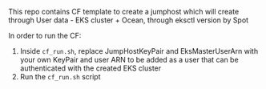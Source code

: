 This repo contains CF template to create a jumphost which will create through User data - EKS cluster + Ocean, through eksctl version by Spot

In order to run the CF:

1. Inside `cf_run.sh`, replace JumpHostKeyPair and EksMasterUserArn with your own KeyPair and user ARN to be added as a user that can be authenticated with the created EKS cluster
2. Run the `cf_run.sh` script
